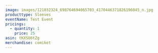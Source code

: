 ```yaml
---
image: images/121032324_698764694065703_4170446371826196045_n.jpg
producttype: Sleeves
eventName: Test Event
pricings:
  - quantity: 1
    price: 25
asin: tKXSU6tZg
merchandise: comiket
---
```

